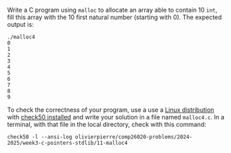 Write a C program using `malloc` to allocate an array able to contain 10 `int`, fill this array with the 10 first natural number (starting with 0).
The expected output is:

```shell
./malloc4
0
1
2
3
4
5
6
7
8
9
```

To check the correctness of your program, use a use a [Linux distribution](https://github.com/olivierpierre/comp26020-devcontainer) with [check50 installed](exercise-set-1.html#installing-check50) and write your solution in a file named `malloc4.c`.
In a terminal, with that file in the local directory, check with this command:

```shell
check50 -l --ansi-log olivierpierre/comp26020-problems/2024-2025/week3-c-pointers-stdlib/11-malloc4
```